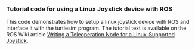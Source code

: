### Tutorial code for using a Linux Joystick device with ROS

This code demonstrates how to setup a linux joystick device with ROS and interface it with the turtlesim program. The tutorial text is available on the ROS Wiki article [Writing a Teleoperation Node for a Linux-Supported Joystick][1].

[1]:http://wiki.ros.org/joy/Tutorials/WritingTeleopNode
